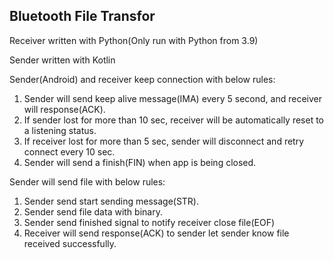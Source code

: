 ## Bluetooth File Transfor

Receiver written with Python(Only run with Python from 3.9)

Sender written with Kotlin

Sender(Android) and receiver keep connection with below rules:

1. Sender will send keep alive message(IMA) every 5 second, and receiver will response(ACK).
2. If sender lost for more than 10 sec, receiver will be automatically reset to a listening status.
3. If receiver lost for more than 5 sec, sender will disconnect and retry connect every 10 sec.
4. Sender will send a finish(FIN) when app is being closed.

Sender will send file with below rules:

1. Sender send start sending message(STR).
2. Sender send file data with binary.
3. Sender send finished signal to notify receiver close file(EOF)
4. Receiver will send response(ACK) to sender let sender know file received successfully.